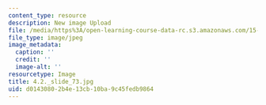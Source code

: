 ```yaml
---
content_type: resource
description: New image Upload
file: /media/https%3A/open-learning-course-data-rc.s3.amazonaws.com/15-s21-nuts-and-bolts-of-business-plans-january-iap-2014/d01430802b4e13cb10ba9c45fedb9864_4.2._slide_73.jpg
file_type: image/jpeg
image_metadata:
  caption: ''
  credit: ''
  image-alt: ''
resourcetype: Image
title: 4.2._slide_73.jpg
uid: d0143080-2b4e-13cb-10ba-9c45fedb9864
---
```

